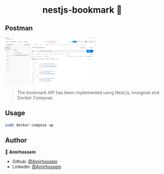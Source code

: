 <h1 align="center">nestjs-bookmark 👋</h1>

## Postman
<img
  src="./src/image/postman.jpg"
  alt="Api in postamn"
  title="Bookmark Api"
  style="display: inline-block; margin: 0 auto; max-width: 300px">
> The bookmark API has been implemented using Nest.js, mongose and Docker Compose.

## Usage

```sh
sudo docker-compose up
```

## Author

👤 **Amirhossein**

* Github: [@Amirhossein](https://github.com/Amirhossein-hosseini/)
* LinkedIn: [@Amirhossein](https://www.linkedin.com/in/amir-hossein-hosseini-731b02207/)

